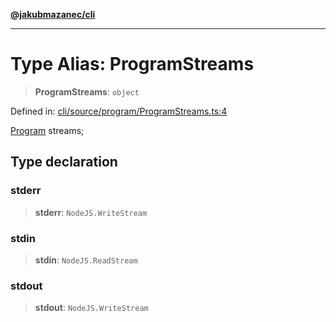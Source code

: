 [**@jakubmazanec/cli**](../README.md)

---

# Type Alias: ProgramStreams

> **ProgramStreams**: `object`

Defined in:
[cli/source/program/ProgramStreams.ts:4](https://github.com/jakubmazanec/tools/blob/90a5050fae768000bb00b2044438762c3c8c0f98/packages/cli/source/program/ProgramStreams.ts#L4)

[Program](../classes/Program.md) streams;

## Type declaration

### stderr

> **stderr**: `NodeJS.WriteStream`

### stdin

> **stdin**: `NodeJS.ReadStream`

### stdout

> **stdout**: `NodeJS.WriteStream`
